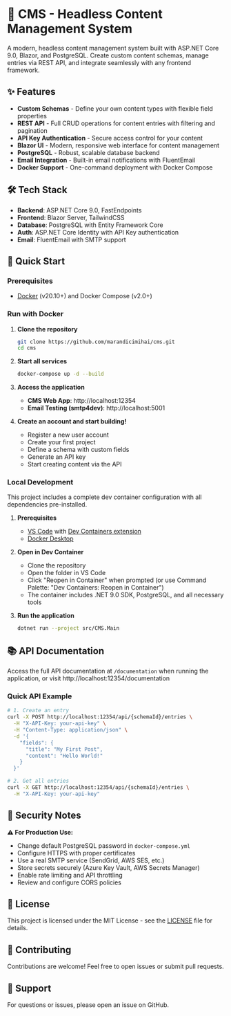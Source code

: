 # 🚀 CMS - Headless Content Management System

A modern, headless content management system built with ASP.NET Core 9.0, Blazor, and PostgreSQL. Create custom content schemas, manage entries via REST API, and integrate seamlessly with any frontend framework.

## ✨ Features

- **Custom Schemas** - Define your own content types with flexible field properties
- **REST API** - Full CRUD operations for content entries with filtering and pagination
- **API Key Authentication** - Secure access control for your content
- **Blazor UI** - Modern, responsive web interface for content management
- **PostgreSQL** - Robust, scalable database backend
- **Email Integration** - Built-in email notifications with FluentEmail
- **Docker Support** - One-command deployment with Docker Compose

## 🛠️ Tech Stack

- **Backend**: ASP.NET Core 9.0, FastEndpoints
- **Frontend**: Blazor Server, TailwindCSS
- **Database**: PostgreSQL with Entity Framework Core
- **Auth**: ASP.NET Core Identity with API Key authentication
- **Email**: FluentEmail with SMTP support

## 🚦 Quick Start

### Prerequisites

- [Docker](https://www.docker.com/get-started) (v20.10+) and Docker Compose (v2.0+)

### Run with Docker

1. **Clone the repository**
   ```bash
   git clone https://github.com/marandicimihai/cms.git
   cd cms
   ```

2. **Start all services**
   ```bash
   docker-compose up -d --build
   ```

3. **Access the application**
   - **CMS Web App**: http://localhost:12354
   - **Email Testing (smtp4dev)**: http://localhost:5001

4. **Create an account and start building!**
   - Register a new user account
   - Create your first project
   - Define a schema with custom fields
   - Generate an API key
   - Start creating content via the API

### Local Development

This project includes a complete dev container configuration with all dependencies pre-installed.

1. **Prerequisites**
   - [VS Code](https://code.visualstudio.com/) with [Dev Containers extension](https://marketplace.visualstudio.com/items?itemName=ms-vscode-remote.remote-containers)
   - [Docker Desktop](https://www.docker.com/products/docker-desktop)

2. **Open in Dev Container**
   - Clone the repository
   - Open the folder in VS Code
   - Click "Reopen in Container" when prompted (or use Command Palette: "Dev Containers: Reopen in Container")
   - The container includes .NET 9.0 SDK, PostgreSQL, and all necessary tools

3. **Run the application**
   ```bash
   dotnet run --project src/CMS.Main
   ```

## 📚 API Documentation

Access the full API documentation at `/documentation` when running the application, or visit http://localhost:12354/documentation

### Quick API Example

```bash
# 1. Create an entry
curl -X POST http://localhost:12354/api/{schemaId}/entries \
  -H "X-API-Key: your-api-key" \
  -H "Content-Type: application/json" \
  -d '{
    "fields": {
      "title": "My First Post",
      "content": "Hello World!"
    }
  }'

# 2. Get all entries
curl -X GET http://localhost:12354/api/{schemaId}/entries \
  -H "X-API-Key: your-api-key"
```

## 🔐 Security Notes

**⚠️ For Production Use:**

- Change default PostgreSQL password in `docker-compose.yml`
- Configure HTTPS with proper certificates
- Use a real SMTP service (SendGrid, AWS SES, etc.)
- Store secrets securely (Azure Key Vault, AWS Secrets Manager)
- Enable rate limiting and API throttling
- Review and configure CORS policies

## 📝 License

This project is licensed under the MIT License - see the [LICENSE](LICENSE) file for details.

## 🤝 Contributing

Contributions are welcome! Feel free to open issues or submit pull requests.

## 📧 Support

For questions or issues, please open an issue on GitHub.
